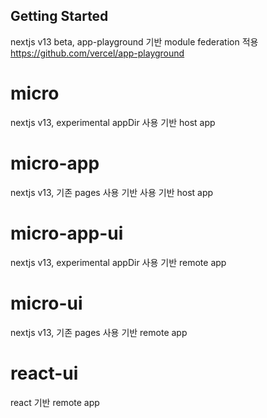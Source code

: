 ## Getting Started

nextjs v13 beta, app-playground 기반 module federation 적용
<https://github.com/vercel/app-playground>

# micro
nextjs v13, experimental appDir 사용 기반 host app

# micro-app
nextjs v13, 기존 pages 사용 기반 사용 기반 host app

# micro-app-ui
nextjs v13, experimental appDir 사용 기반 remote app

# micro-ui
nextjs v13, 기존 pages 사용 기반 remote app

# react-ui
react 기반 remote app
